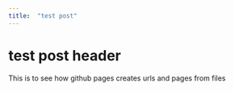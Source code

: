 ```yaml
---
title:  "test post"
---
```


# test post header

This is to see how github pages creates urls and pages from files
